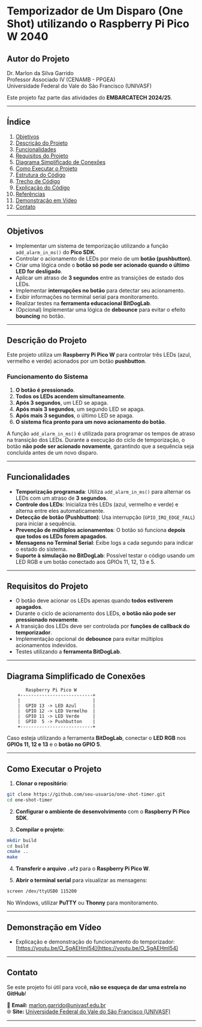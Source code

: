 # **Temporizador de Um Disparo (One Shot) utilizando o Raspberry Pi Pico W 2040**

## **Autor do Projeto**  
Dr. Marlon da Silva Garrido  
Professor Associado IV (CENAMB - PPGEA)  
Universidade Federal do Vale do São Francisco (UNIVASF)  

Este projeto faz parte das atividades do **EMBARCATECH 2024/25**.  

---

## **Índice**  

1. [Objetivos](#objetivos)  
2. [Descrição do Projeto](#descrição-do-projeto)  
3. [Funcionalidades](#funcionalidades)  
4. [Requisitos do Projeto](#requisitos-do-projeto)  
5. [Diagrama Simplificado de Conexões](#diagrama-simplificado-de-conexões)  
6. [Como Executar o Projeto](#como-executar-o-projeto)  
7. [Estrutura do Código](#estrutura-do-código)  
8. [Trecho de Código](#trecho-de-código)  
9. [Explicação do Código](#explicação-do-código)  
10. [Referências](#referências)  
11. [Demonstração em Vídeo](#demonstração-em-vídeo)  
12. [Contato](#contato)  

---

## **Objetivos**  

- Implementar um sistema de temporização utilizando a função `add_alarm_in_ms()` do **Pico SDK**.  
- Controlar o acionamento de LEDs por meio de um **botão (pushbutton)**.  
- Criar uma lógica onde o **botão só pode ser acionado quando o último LED for desligado**.  
- Aplicar um atraso de **3 segundos** entre as transições de estado dos LEDs.  
- Implementar **interrupções no botão** para detectar seu acionamento.  
- Exibir informações no terminal serial para monitoramento.  
- Realizar testes na **ferramenta educacional BitDogLab**.  
- (Opcional) Implementar uma lógica de **debounce** para evitar o efeito **bouncing** no botão.  

---

## **Descrição do Projeto**  

Este projeto utiliza um **Raspberry Pi Pico W** para controlar três LEDs (azul, vermelho e verde) acionados por um botão **pushbutton**.  

### **Funcionamento do Sistema**  
1. **O botão é pressionado**.  
2. **Todos os LEDs acendem simultaneamente**.  
3. **Após 3 segundos**, um LED se apaga.  
4. **Após mais 3 segundos**, um segundo LED se apaga.  
5. **Após mais 3 segundos**, o último LED se apaga.  
6. **O sistema fica pronto para um novo acionamento do botão**.  

A função `add_alarm_in_ms()` é utilizada para programar os tempos de atraso na transição dos LEDs. Durante a execução do ciclo de temporização, o botão **não pode ser acionado novamente**, garantindo que a sequência seja concluída antes de um novo disparo.  

---

## **Funcionalidades**  

- **Temporização programada**: Utiliza `add_alarm_in_ms()` para alternar os LEDs com um atraso de **3 segundos**.  
- **Controle dos LEDs**: Inicializa três LEDs (azul, vermelho e verde) e alterna entre eles automaticamente.  
- **Detecção de botão (Pushbutton)**: Usa interrupção (`GPIO_IRQ_EDGE_FALL`) para iniciar a sequência.  
- **Prevenção de múltiplos acionamentos**: O botão só funciona **depois que todos os LEDs forem apagados**.  
- **Mensagens no Terminal Serial**: Exibe logs a cada segundo para indicar o estado do sistema.  
- **Suporte à simulação no BitDogLab**: Possível testar o código usando um LED RGB e um botão conectado aos GPIOs 11, 12, 13 e 5.  

---

## **Requisitos do Projeto**  

- O botão deve acionar os LEDs apenas quando **todos estiverem apagados**.  
- Durante o ciclo de acionamento dos LEDs, **o botão não pode ser pressionado novamente**.  
- A transição dos LEDs deve ser controlada por **funções de callback do temporizador**.  
- Implementação opcional de **debounce** para evitar múltiplos acionamentos indevidos.  
- Testes utilizando a **ferramenta BitDogLab**.  

---

## **Diagrama Simplificado de Conexões**  

```
       Raspberry Pi Pico W
    +---------------------------+
    |                           |
    |  GPIO 13 -> LED Azul      |
    |  GPIO 12 -> LED Vermelho  |
    |  GPIO 11 -> LED Verde     |
    |  GPIO  5 -> Pushbutton    |
    +---------------------------+
```

Caso esteja utilizando a ferramenta **BitDogLab**, conectar o **LED RGB** nos **GPIOs 11, 12 e 13** e o **botão no GPIO 5**.  

---

## **Como Executar o Projeto**  

1. **Clonar o repositório**:  

```sh
git clone https://github.com/seu-usuario/one-shot-timer.git
cd one-shot-timer
```

2. **Configurar o ambiente de desenvolvimento** com o **Raspberry Pi Pico SDK**.  

3. **Compilar o projeto**:  

```sh
mkdir build
cd build
cmake ..
make
```

4. **Transferir o arquivo `.uf2`** para o **Raspberry Pi Pico W**.  

5. **Abrir o terminal serial** para visualizar as mensagens:  

```sh
screen /dev/ttyUSB0 115200
```

No Windows, utilizar **PuTTY** ou **Thonny** para monitoramento.  

---

## **Demonstração em Vídeo**  

- Explicação e demonstração do funcionamento do temporizador:  
  [https://youtu.be/O_SgAEHmI54](https://youtu.be/O_SgAEHmI54)  

---

## **Contato**  

Se este projeto foi útil para você, **não se esqueça de dar uma estrela no GitHub**!  

📧 **Email:** marlon.garrido@univasf.edu.br  
🌐 **Site:** [Universidade Federal do Vale do São Francisco (UNIVASF)](https://www.univasf.edu.br/)  

---

